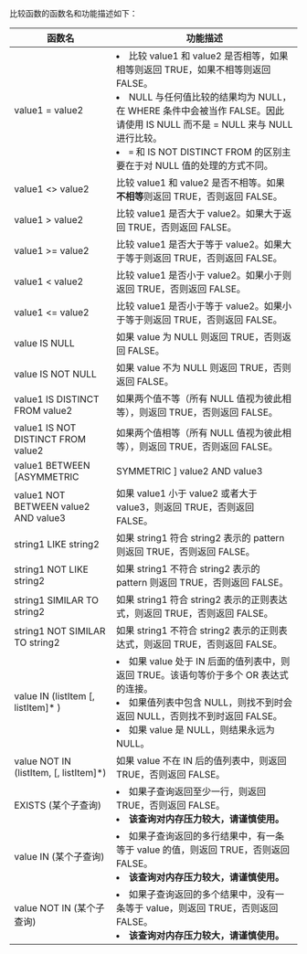 比较函数的函数名和功能描述如下：

<table>
<thead>
<tr>
<th>函数名</th>
<th>功能描述</th>
</tr>
</thead>
<tbody><tr>
<td>value1 = value2</td>
<td><li>比较 value1 和 value2 是否相等，如果相等则返回 TRUE，如果不相等则返回 FALSE。</li><li>NULL 与任何值比较的结果均为 NULL，在 WHERE 条件中会被当作 FALSE。因此请使用 IS NULL 而不是 = NULL 来与 NULL 进行比较。</li><li><code>=</code> 和 IS NOT DISTINCT FROM 的区别主要在于对 NULL 值的处理的方式不同。</li></td>
</tr>
<tr>
<td>value1 &lt;&gt; value2</td>
<td>比较 value1 和 value2 是否不相等。如果<strong>不相等</strong>则返回 TRUE，否则返回 FALSE。</td>
</tr>
<tr>
<td>value1 &gt; value2</td>
<td>比较 value1 是否大于 value2。如果大于返回 TRUE，否则返回 FALSE。</td>
</tr>
<tr>
<td>value1 &gt;= value2</td>
<td>比较 value1 是否大于等于 value2。如果大于等于则返回 TRUE，否则返回 FALSE。</td>
</tr>
<tr>
<td>value1 &lt; value2</td>
<td>比较 value1 是否小于 value2。如果小于则返回 TRUE，否则返回 FALSE。</td>
</tr>
<tr>
<td>value1 &lt;= value2</td>
<td>比较 value1 是否小于等于 value2。如果小于等于则返回 TRUE，否则返回 FALSE。</td>
</tr>
<tr>
<td>value IS NULL</td>
<td>如果 value 为 NULL 则返回 TRUE，否则返回 FALSE。</td>
</tr>
<tr>
<td>value IS NOT NULL</td>
<td>如果 value 不为 NULL 则返回 TRUE，否则返回 FALSE。</td>
</tr>
<tr>
<td>value1 IS DISTINCT FROM value2</td>
<td>如果两个值不等（所有 NULL 值视为彼此相等），则返回 TRUE，否则返回 FALSE。</td>
</tr>
<tr>
<td>value1 IS NOT DISTINCT FROM value2</td>
<td>如果两个值相等（所有 NULL 值视为彼此相等），则返回 TRUE，否则返回 FALSE。</td>
</tr>
<tr>
<td>value1 BETWEEN [ASYMMETRIC</td>
<td>SYMMETRIC ] value2 AND value3</td>
</tr>
<tr>
<td>value1 NOT BETWEEN value2 AND value3</td>
<td>如果 value1 小于 value2 或者大于 value3，则返回 TRUE，否则返回 FALSE。</td>
</tr>
<tr>
<td>string1 LIKE string2</td>
<td>如果 string1 符合 string2 表示的 pattern 则返回 TRUE，否则返回 FALSE。</td>
</tr>
<tr>
<td>string1 NOT LIKE string2</td>
<td>如果 string1 不符合 string2 表示的 pattern 则返回 TRUE，否则返回 FALSE。</td>
</tr>
<tr>
<td>string1 SIMILAR TO string2</td>
<td>如果 string1 符合 string2 表示的正则表达式，则返回 TRUE，否则返回 FALSE。</td>
</tr>
<tr>
<td>string1 NOT SIMILAR TO string2</td>
<td>如果 string1 不符合 string2 表示的正则表达式，则返回 TRUE，否则返回 FALSE。</td>
</tr>
<tr>
<td>value IN (listItem [, listItem]* )</td>
<td><li>如果 value 处于 IN 后面的值列表中，则返回 TRUE。该语句等价于多个 OR 表达式的连接。</li><li>如果值列表中包含 NULL，则找不到时会返回 NULL，否则找不到时返回 FALSE。</li><li>如果 value 是 NULL，则结果永远为 NULL。</li></td>
</tr>
<tr>
<td>value NOT IN (listItem, [, listItem]*)</td>
<td>如果 value 不在 IN 后的值列表中，则返回 TRUE，否则返回 FALSE。</td>
</tr>
<tr>
<td>EXISTS (某个子查询)</td>
<td><li>如果子查询返回至少一行，则返回 TRUE，否则返回 FALSE。</li><li><strong>该查询对内存压力较大，请谨慎使用。</strong></li></td>
</tr>
<tr>
<td>value IN (某个子查询)</td>
<td><li>如果子查询返回的多行结果中，有一条等于 value 的值，则返回 TRUE，否则返回 FALSE。</li><li><strong>该查询对内存压力较大，请谨慎使用。</strong></li></td>
</tr>
<tr>
<td>value NOT IN (某个子查询)</td>
<td><li>如果子查询返回的多个结果中，没有一条等于 value，则返回 TRUE，否则返回 FALSE。</li><li><strong>该查询对内存压力较大，请谨慎使用。</strong></li></td>
</tr>
</tbody></table>
